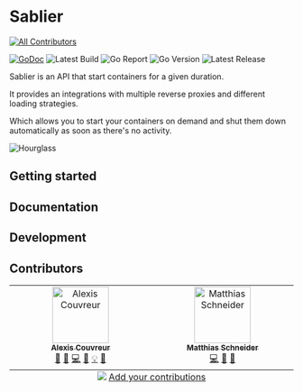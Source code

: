 # Sablier
<!-- ALL-CONTRIBUTORS-BADGE:START - Do not remove or modify this section -->
[![All Contributors](https://img.shields.io/badge/all_contributors-2-orange.svg?style=flat-square)](#contributors-)
<!-- ALL-CONTRIBUTORS-BADGE:END -->

[![GoDoc](https://godoc.org/github.com/acouvreur/sablier?status.svg)](http://godoc.org/github.com/acouvreur/sablier)
![Latest Build](https://img.shields.io/github/actions/workflow/status/acouvreur/sablier/build.yml?style=flat-square&branch=main)
![Go Report](https://goreportcard.com/badge/github.com/acouvreur/sablier?style=flat-square)
![Go Version](https://img.shields.io/github/go-mod/go-version/acouvreur/sablier?style=flat-square)
![Latest Release](https://img.shields.io/github/release/acouvreur/sablier/all.svg?style=flat-square)

Sablier is an API that start containers for a given duration.

It provides an integrations with multiple reverse proxies and different loading strategies.

Which allows you to start your containers on demand and shut them down automatically as soon as there's no activity.

![Hourglass](https://raw.githubusercontent.com/acouvreur/sablier/main/docs/img/hourglass.png)

## Getting started

## Documentation

## Development

## Contributors


<!-- ALL-CONTRIBUTORS-LIST:START - Do not remove or modify this section -->
<!-- prettier-ignore-start -->
<!-- markdownlint-disable -->
<table>
  <tbody>
    <tr>
      <td align="center" valign="top" width="14.28%"><a href="https://www.alexiscouvreur.fr/"><img src="https://avatars.githubusercontent.com/u/22034450?v=4?s=100" width="100px;" alt="Alexis Couvreur"/><br /><sub><b>Alexis Couvreur</b></sub></a><br /><a href="#question-acouvreur" title="Answering Questions">💬</a> <a href="https://github.com/acouvreur/sablier/issues?q=author%3Aacouvreur" title="Bug reports">🐛</a> <a href="https://github.com/acouvreur/sablier/commits?author=acouvreur" title="Code">💻</a> <a href="https://github.com/acouvreur/sablier/commits?author=acouvreur" title="Documentation">📖</a> <a href="#example-acouvreur" title="Examples">💡</a> <a href="#ideas-acouvreur" title="Ideas, Planning, & Feedback">🤔</a></td>
      <td align="center" valign="top" width="14.28%"><a href="https://github.com/mschneider82"><img src="https://avatars.githubusercontent.com/u/8426497?v=4?s=100" width="100px;" alt="Matthias Schneider"/><br /><sub><b>Matthias Schneider</b></sub></a><br /><a href="https://github.com/acouvreur/sablier/commits?author=mschneider82" title="Code">💻</a> <a href="https://github.com/acouvreur/sablier/commits?author=mschneider82" title="Documentation">📖</a> <a href="https://github.com/acouvreur/sablier/pulls?q=is%3Apr+reviewed-by%3Amschneider82" title="Reviewed Pull Requests">👀</a></td>
    </tr>
  </tbody>
  <tfoot>
    <tr>
      <td align="center" size="13px" colspan="7">
        <img src="https://raw.githubusercontent.com/all-contributors/all-contributors-cli/1b8533af435da9854653492b1327a23a4dbd0a10/assets/logo-small.svg">
          <a href="https://all-contributors.js.org/docs/en/bot/usage">Add your contributions</a>
        </img>
      </td>
    </tr>
  </tfoot>
</table>

<!-- markdownlint-restore -->
<!-- prettier-ignore-end -->

<!-- ALL-CONTRIBUTORS-LIST:END -->